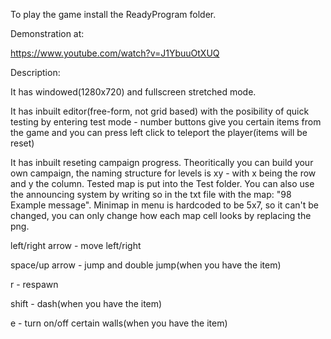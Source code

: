 To play the game install the ReadyProgram folder.

Demonstration at:

https://www.youtube.com/watch?v=J1YbuuOtXUQ

Description:

It has windowed(1280x720) and fullscreen stretched mode.

It has inbuilt editor(free-form, not grid based) with the posibility of quick testing by entering test mode - number buttons give you certain items from the game and you can press left click to teleport the player(items will be reset)

It has inbuilt reseting campaign progress. Theoritically you can build your own campaign, the naming structure for levels is xy - with x being the row and y the column. Tested map is put into the Test folder. You can also use the announcing system by writing so in the txt file with the map: "98 Example message". Minimap in menu is hardcoded to be 5x7, so it can't be changed, you can only change how each map cell looks by replacing the png. 

left/right arrow - move left/right

space/up arrow - jump and double jump(when you have the item)

r - respawn

shift - dash(when you have the item)

e - turn on/off certain walls(when you have the item)
